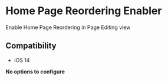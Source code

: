 # Home Page Reordering Enabler
Enable Home Page Reordering in Page Editing view

## Compatibility
* iOS 14

**No options to configure**
